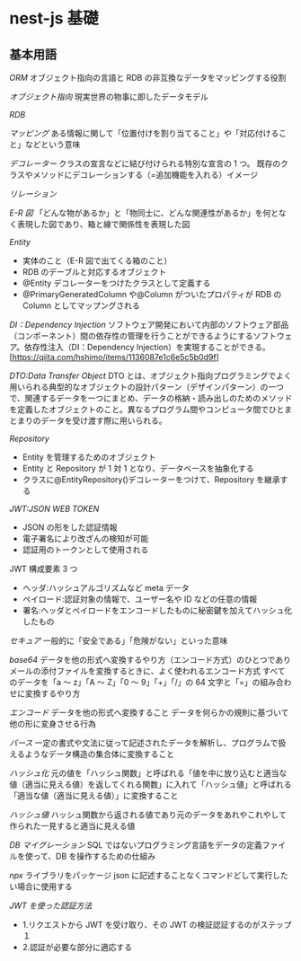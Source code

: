 # nest-js 基礎

## 基本用語

_ORM_
オブジェクト指向の言語と RDB の非互換なデータをマッピングする役割

_オブジェクト指向_
現実世界の物事に即したデータモデル

_RDB_

_マッピング_
ある情報に関して「位置付けを割り当てること」や「対応付けること」などという意味

_デコレーター_
クラスの宣言などに結び付けられる特別な宣言の 1 つ。
既存のクラスやメソッドにデコレーションする（=追加機能を入れる）イメージ

_リレーション_

_E-R 図_
「どんな物があるか」と「物同士に、どんな関連性があるか」を何となく表現した図であり、箱と線で関係性を表現した図

_Entity_

- 実体のこと（E-R 図で出てくる箱のこと）
- RDB のデーブルと対応するオブジェクト
- @Entity デコレーターをつけたクラスとして定義する
- @PrimaryGeneratedColumn や@Column がついたプロパティが RDB の Column としてマップングされる

_DI：Dependency Injection_
ソフトウェア開発において内部のソフトウェア部品（コンポーネント）間の依存性の管理を行うことができるようにするソフトウェア。依存性注入（DI：Dependency Injection）を実現することができる。
[https://qiita.com/hshimo/items/1136087e1c6e5c5b0d9f]

_DTO:Data Transfer Object_
DTO とは、オブジェクト指向プログラミングでよく用いられる典型的なオブジェクトの設計パターン（デザインパターン）の一つで、関連するデータを一つにまとめ、データの格納・読み出しのためのメソッドを定義したオブジェクトのこと。異なるプログラム間やコンピュータ間でひとまとまりのデータを受け渡す際に用いられる。

_Repository_

- Entity を管理するためのオブジェクト
- Entity と Repository が 1 対 1 となり、データベースを抽象化する
- クラスに@EntityRepository()デコレーターをつけて、Repository を継承する

_JWT:JSON WEB TOKEN_

- JSON の形をした認証情報
- 電子署名により改ざんの検知が可能
- 認証用のトークンとして使用される

JWT 構成要素 3 つ

- ヘッダ:ハッシュアルゴリズムなど meta データ
- ペイロード:認証対象の情報で、ユーザー名や ID などの任意の情報
- 署名:ヘッダとペイロードをエンコードしたものに秘密鍵を加えてハッシュ化したもの

_セキュア_
一般的に「安全である」「危険がない」といった意味

_base64_
データを他の形式へ変換するやり方（エンコード方式）のひとつでありメールの添付ファイルを変換するときに、よく使われるエンコード方式
すべてのデータを「a ～ z」「A ～ Z」「0 ～ 9」「+」「/」の 64 文字と「=」の組み合わせに変換するやり方

_エンコード_
データを他の形式へ変換すること
データを何らかの規則に基づいて他の形に変身させる行為

_パース_
一定の書式や文法に従って記述されたデータを解析し、プログラムで扱えるようなデータ構造の集合体に変換すること

_ハッシュ化_
元の値を「ハッシュ関数」と呼ばれる「値を中に放り込むと適当な値（適当に見える値）を返してくれる関数」に入れて「ハッシュ値」と呼ばれる「適当な値（適当に見える値）」に変換すること

_ハッシュ値_
ハッシュ関数から返される値であり元のデータをあれやこれやして作られた一見すると適当に見える値

_DB マイグレーション_
SQL ではないプログラミング言語をデータの定義ファイルを使って、DB を操作するための仕組み

_npx_
ライブラリをパッケージ json に記述することなくコマンドどして実行したい場合に使用する

_JWT を使った認証方法_

- 1.リクエストから JWT を受け取り、その JWT の検証認証するのがステップ１
- 2.認証が必要な部分に適応する
